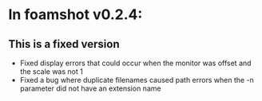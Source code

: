 # In foamshot v0.2.4:
## This is a fixed version
* Fixed display errors that could occur when the monitor was offset and the scale was not 1
* Fixed a bug where duplicate filenames caused path errors when the -n parameter did not have an extension name

